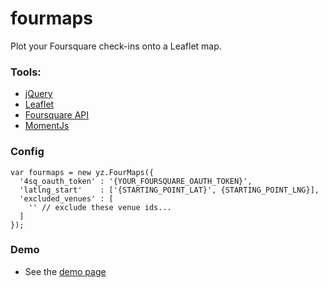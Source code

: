 # fourmaps
Plot your Foursquare check-ins onto a Leaflet map.

### Tools:

* [jQuery](http://jquery.com)
* [Leaflet](http://leafletjs.com)
* [Foursquare API](https://developer.foursquare.com)
* [MomentJs](http://momentjs.com)

### Config
```
var fourmaps = new yz.FourMaps({
  '4sq_oauth_token' : '{YOUR_FOURSQUARE_OAUTH_TOKEN}',
  'latlng_start'    : ['{STARTING_POINT_LAT}', {STARTING_POINT_LNG}],
  'excluded_venues' : [
    '' // exclude these venue ids...
  ]
});
```

### Demo

* See the [demo page](http://yahooza.github.io/fourmaps/demo.html)
